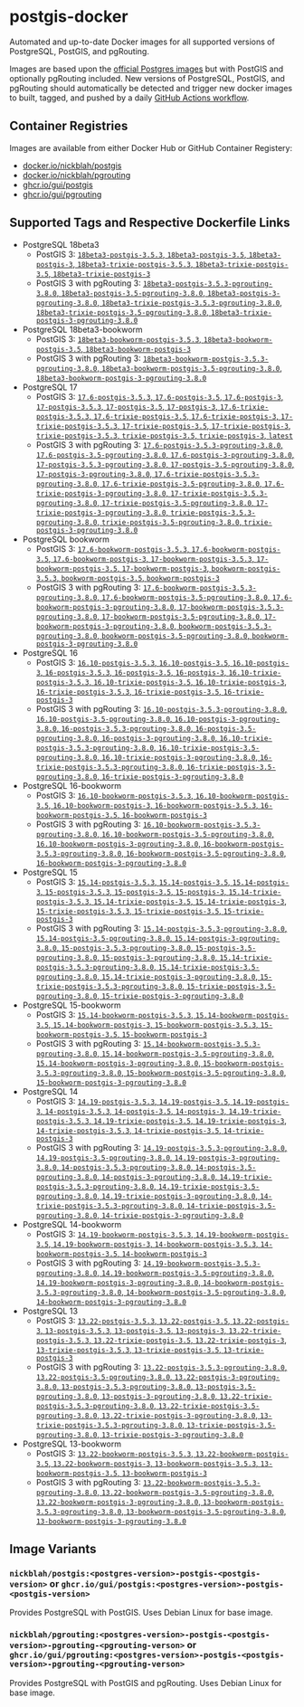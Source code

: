 # postgis-docker

Automated and up-to-date Docker images for all supported versions of PostgreSQL, PostGIS, and pgRouting.

Images are based upon the [official Postgres images](https://hub.docker.com/_/postgres) but with PostGIS and optionally pgRouting included. New versions of PostgreSQL, PostGIS, and pgRouting should automatically be detected and trigger new docker images to built, tagged, and pushed by a daily [GitHub Actions workflow](https://github.com/GUI/postgis-docker/blob/main/.github/workflows/main.yml).

## Container Registries

Images are available from either Docker Hub or GitHub Container Registery:

- [docker.io/nickblah/postgis](https://hub.docker.com/r/nickblah/postgis)
- [docker.io/nickblah/pgrouting](https://hub.docker.com/r/nickblah/pgrouting)
- [ghcr.io/gui/postgis](https://github.com/users/GUI/packages/container/package/postgis)
- [ghcr.io/gui/pgrouting](https://github.com/users/GUI/packages/container/package/pgrouting)

## Supported Tags and Respective Dockerfile Links

- PostgreSQL 18beta3
  - PostGIS 3: [`18beta3-postgis-3.5.3`, `18beta3-postgis-3.5`, `18beta3-postgis-3`, `18beta3-trixie-postgis-3.5.3`, `18beta3-trixie-postgis-3.5`, `18beta3-trixie-postgis-3`](https://github.com/GUI/variant-docker/blob/main/18/trixie/postgis-3/Dockerfile)
  - PostGIS 3 with pgRouting 3: [`18beta3-postgis-3.5.3-pgrouting-3.8.0`, `18beta3-postgis-3.5-pgrouting-3.8.0`, `18beta3-postgis-3-pgrouting-3.8.0`, `18beta3-trixie-postgis-3.5.3-pgrouting-3.8.0`, `18beta3-trixie-postgis-3.5-pgrouting-3.8.0`, `18beta3-trixie-postgis-3-pgrouting-3.8.0`](https://github.com/GUI/variant-docker/blob/main/18/trixie/postgis-3-pgrouting-3/Dockerfile)
- PostgreSQL 18beta3-bookworm
  - PostGIS 3: [`18beta3-bookworm-postgis-3.5.3`, `18beta3-bookworm-postgis-3.5`, `18beta3-bookworm-postgis-3`](https://github.com/GUI/variant-docker/blob/main/18/bookworm/postgis-3/Dockerfile)
  - PostGIS 3 with pgRouting 3: [`18beta3-bookworm-postgis-3.5.3-pgrouting-3.8.0`, `18beta3-bookworm-postgis-3.5-pgrouting-3.8.0`, `18beta3-bookworm-postgis-3-pgrouting-3.8.0`](https://github.com/GUI/variant-docker/blob/main/18/bookworm/postgis-3-pgrouting-3/Dockerfile)
- PostgreSQL 17
  - PostGIS 3: [`17.6-postgis-3.5.3`, `17.6-postgis-3.5`, `17.6-postgis-3`, `17-postgis-3.5.3`, `17-postgis-3.5`, `17-postgis-3`, `17.6-trixie-postgis-3.5.3`, `17.6-trixie-postgis-3.5`, `17.6-trixie-postgis-3`, `17-trixie-postgis-3.5.3`, `17-trixie-postgis-3.5`, `17-trixie-postgis-3`, `trixie-postgis-3.5.3`, `trixie-postgis-3.5`, `trixie-postgis-3`, `latest`](https://github.com/GUI/variant-docker/blob/main/17/trixie/postgis-3/Dockerfile)
  - PostGIS 3 with pgRouting 3: [`17.6-postgis-3.5.3-pgrouting-3.8.0`, `17.6-postgis-3.5-pgrouting-3.8.0`, `17.6-postgis-3-pgrouting-3.8.0`, `17-postgis-3.5.3-pgrouting-3.8.0`, `17-postgis-3.5-pgrouting-3.8.0`, `17-postgis-3-pgrouting-3.8.0`, `17.6-trixie-postgis-3.5.3-pgrouting-3.8.0`, `17.6-trixie-postgis-3.5-pgrouting-3.8.0`, `17.6-trixie-postgis-3-pgrouting-3.8.0`, `17-trixie-postgis-3.5.3-pgrouting-3.8.0`, `17-trixie-postgis-3.5-pgrouting-3.8.0`, `17-trixie-postgis-3-pgrouting-3.8.0`, `trixie-postgis-3.5.3-pgrouting-3.8.0`, `trixie-postgis-3.5-pgrouting-3.8.0`, `trixie-postgis-3-pgrouting-3.8.0`](https://github.com/GUI/variant-docker/blob/main/17/trixie/postgis-3-pgrouting-3/Dockerfile)
- PostgreSQL bookworm
  - PostGIS 3: [`17.6-bookworm-postgis-3.5.3`, `17.6-bookworm-postgis-3.5`, `17.6-bookworm-postgis-3`, `17-bookworm-postgis-3.5.3`, `17-bookworm-postgis-3.5`, `17-bookworm-postgis-3`, `bookworm-postgis-3.5.3`, `bookworm-postgis-3.5`, `bookworm-postgis-3`](https://github.com/GUI/variant-docker/blob/main/17/bookworm/postgis-3/Dockerfile)
  - PostGIS 3 with pgRouting 3: [`17.6-bookworm-postgis-3.5.3-pgrouting-3.8.0`, `17.6-bookworm-postgis-3.5-pgrouting-3.8.0`, `17.6-bookworm-postgis-3-pgrouting-3.8.0`, `17-bookworm-postgis-3.5.3-pgrouting-3.8.0`, `17-bookworm-postgis-3.5-pgrouting-3.8.0`, `17-bookworm-postgis-3-pgrouting-3.8.0`, `bookworm-postgis-3.5.3-pgrouting-3.8.0`, `bookworm-postgis-3.5-pgrouting-3.8.0`, `bookworm-postgis-3-pgrouting-3.8.0`](https://github.com/GUI/variant-docker/blob/main/17/bookworm/postgis-3-pgrouting-3/Dockerfile)
- PostgreSQL 16
  - PostGIS 3: [`16.10-postgis-3.5.3`, `16.10-postgis-3.5`, `16.10-postgis-3`, `16-postgis-3.5.3`, `16-postgis-3.5`, `16-postgis-3`, `16.10-trixie-postgis-3.5.3`, `16.10-trixie-postgis-3.5`, `16.10-trixie-postgis-3`, `16-trixie-postgis-3.5.3`, `16-trixie-postgis-3.5`, `16-trixie-postgis-3`](https://github.com/GUI/variant-docker/blob/main/16/trixie/postgis-3/Dockerfile)
  - PostGIS 3 with pgRouting 3: [`16.10-postgis-3.5.3-pgrouting-3.8.0`, `16.10-postgis-3.5-pgrouting-3.8.0`, `16.10-postgis-3-pgrouting-3.8.0`, `16-postgis-3.5.3-pgrouting-3.8.0`, `16-postgis-3.5-pgrouting-3.8.0`, `16-postgis-3-pgrouting-3.8.0`, `16.10-trixie-postgis-3.5.3-pgrouting-3.8.0`, `16.10-trixie-postgis-3.5-pgrouting-3.8.0`, `16.10-trixie-postgis-3-pgrouting-3.8.0`, `16-trixie-postgis-3.5.3-pgrouting-3.8.0`, `16-trixie-postgis-3.5-pgrouting-3.8.0`, `16-trixie-postgis-3-pgrouting-3.8.0`](https://github.com/GUI/variant-docker/blob/main/16/trixie/postgis-3-pgrouting-3/Dockerfile)
- PostgreSQL 16-bookworm
  - PostGIS 3: [`16.10-bookworm-postgis-3.5.3`, `16.10-bookworm-postgis-3.5`, `16.10-bookworm-postgis-3`, `16-bookworm-postgis-3.5.3`, `16-bookworm-postgis-3.5`, `16-bookworm-postgis-3`](https://github.com/GUI/variant-docker/blob/main/16/bookworm/postgis-3/Dockerfile)
  - PostGIS 3 with pgRouting 3: [`16.10-bookworm-postgis-3.5.3-pgrouting-3.8.0`, `16.10-bookworm-postgis-3.5-pgrouting-3.8.0`, `16.10-bookworm-postgis-3-pgrouting-3.8.0`, `16-bookworm-postgis-3.5.3-pgrouting-3.8.0`, `16-bookworm-postgis-3.5-pgrouting-3.8.0`, `16-bookworm-postgis-3-pgrouting-3.8.0`](https://github.com/GUI/variant-docker/blob/main/16/bookworm/postgis-3-pgrouting-3/Dockerfile)
- PostgreSQL 15
  - PostGIS 3: [`15.14-postgis-3.5.3`, `15.14-postgis-3.5`, `15.14-postgis-3`, `15-postgis-3.5.3`, `15-postgis-3.5`, `15-postgis-3`, `15.14-trixie-postgis-3.5.3`, `15.14-trixie-postgis-3.5`, `15.14-trixie-postgis-3`, `15-trixie-postgis-3.5.3`, `15-trixie-postgis-3.5`, `15-trixie-postgis-3`](https://github.com/GUI/variant-docker/blob/main/15/trixie/postgis-3/Dockerfile)
  - PostGIS 3 with pgRouting 3: [`15.14-postgis-3.5.3-pgrouting-3.8.0`, `15.14-postgis-3.5-pgrouting-3.8.0`, `15.14-postgis-3-pgrouting-3.8.0`, `15-postgis-3.5.3-pgrouting-3.8.0`, `15-postgis-3.5-pgrouting-3.8.0`, `15-postgis-3-pgrouting-3.8.0`, `15.14-trixie-postgis-3.5.3-pgrouting-3.8.0`, `15.14-trixie-postgis-3.5-pgrouting-3.8.0`, `15.14-trixie-postgis-3-pgrouting-3.8.0`, `15-trixie-postgis-3.5.3-pgrouting-3.8.0`, `15-trixie-postgis-3.5-pgrouting-3.8.0`, `15-trixie-postgis-3-pgrouting-3.8.0`](https://github.com/GUI/variant-docker/blob/main/15/trixie/postgis-3-pgrouting-3/Dockerfile)
- PostgreSQL 15-bookworm
  - PostGIS 3: [`15.14-bookworm-postgis-3.5.3`, `15.14-bookworm-postgis-3.5`, `15.14-bookworm-postgis-3`, `15-bookworm-postgis-3.5.3`, `15-bookworm-postgis-3.5`, `15-bookworm-postgis-3`](https://github.com/GUI/variant-docker/blob/main/15/bookworm/postgis-3/Dockerfile)
  - PostGIS 3 with pgRouting 3: [`15.14-bookworm-postgis-3.5.3-pgrouting-3.8.0`, `15.14-bookworm-postgis-3.5-pgrouting-3.8.0`, `15.14-bookworm-postgis-3-pgrouting-3.8.0`, `15-bookworm-postgis-3.5.3-pgrouting-3.8.0`, `15-bookworm-postgis-3.5-pgrouting-3.8.0`, `15-bookworm-postgis-3-pgrouting-3.8.0`](https://github.com/GUI/variant-docker/blob/main/15/bookworm/postgis-3-pgrouting-3/Dockerfile)
- PostgreSQL 14
  - PostGIS 3: [`14.19-postgis-3.5.3`, `14.19-postgis-3.5`, `14.19-postgis-3`, `14-postgis-3.5.3`, `14-postgis-3.5`, `14-postgis-3`, `14.19-trixie-postgis-3.5.3`, `14.19-trixie-postgis-3.5`, `14.19-trixie-postgis-3`, `14-trixie-postgis-3.5.3`, `14-trixie-postgis-3.5`, `14-trixie-postgis-3`](https://github.com/GUI/variant-docker/blob/main/14/trixie/postgis-3/Dockerfile)
  - PostGIS 3 with pgRouting 3: [`14.19-postgis-3.5.3-pgrouting-3.8.0`, `14.19-postgis-3.5-pgrouting-3.8.0`, `14.19-postgis-3-pgrouting-3.8.0`, `14-postgis-3.5.3-pgrouting-3.8.0`, `14-postgis-3.5-pgrouting-3.8.0`, `14-postgis-3-pgrouting-3.8.0`, `14.19-trixie-postgis-3.5.3-pgrouting-3.8.0`, `14.19-trixie-postgis-3.5-pgrouting-3.8.0`, `14.19-trixie-postgis-3-pgrouting-3.8.0`, `14-trixie-postgis-3.5.3-pgrouting-3.8.0`, `14-trixie-postgis-3.5-pgrouting-3.8.0`, `14-trixie-postgis-3-pgrouting-3.8.0`](https://github.com/GUI/variant-docker/blob/main/14/trixie/postgis-3-pgrouting-3/Dockerfile)
- PostgreSQL 14-bookworm
  - PostGIS 3: [`14.19-bookworm-postgis-3.5.3`, `14.19-bookworm-postgis-3.5`, `14.19-bookworm-postgis-3`, `14-bookworm-postgis-3.5.3`, `14-bookworm-postgis-3.5`, `14-bookworm-postgis-3`](https://github.com/GUI/variant-docker/blob/main/14/bookworm/postgis-3/Dockerfile)
  - PostGIS 3 with pgRouting 3: [`14.19-bookworm-postgis-3.5.3-pgrouting-3.8.0`, `14.19-bookworm-postgis-3.5-pgrouting-3.8.0`, `14.19-bookworm-postgis-3-pgrouting-3.8.0`, `14-bookworm-postgis-3.5.3-pgrouting-3.8.0`, `14-bookworm-postgis-3.5-pgrouting-3.8.0`, `14-bookworm-postgis-3-pgrouting-3.8.0`](https://github.com/GUI/variant-docker/blob/main/14/bookworm/postgis-3-pgrouting-3/Dockerfile)
- PostgreSQL 13
  - PostGIS 3: [`13.22-postgis-3.5.3`, `13.22-postgis-3.5`, `13.22-postgis-3`, `13-postgis-3.5.3`, `13-postgis-3.5`, `13-postgis-3`, `13.22-trixie-postgis-3.5.3`, `13.22-trixie-postgis-3.5`, `13.22-trixie-postgis-3`, `13-trixie-postgis-3.5.3`, `13-trixie-postgis-3.5`, `13-trixie-postgis-3`](https://github.com/GUI/variant-docker/blob/main/13/trixie/postgis-3/Dockerfile)
  - PostGIS 3 with pgRouting 3: [`13.22-postgis-3.5.3-pgrouting-3.8.0`, `13.22-postgis-3.5-pgrouting-3.8.0`, `13.22-postgis-3-pgrouting-3.8.0`, `13-postgis-3.5.3-pgrouting-3.8.0`, `13-postgis-3.5-pgrouting-3.8.0`, `13-postgis-3-pgrouting-3.8.0`, `13.22-trixie-postgis-3.5.3-pgrouting-3.8.0`, `13.22-trixie-postgis-3.5-pgrouting-3.8.0`, `13.22-trixie-postgis-3-pgrouting-3.8.0`, `13-trixie-postgis-3.5.3-pgrouting-3.8.0`, `13-trixie-postgis-3.5-pgrouting-3.8.0`, `13-trixie-postgis-3-pgrouting-3.8.0`](https://github.com/GUI/variant-docker/blob/main/13/trixie/postgis-3-pgrouting-3/Dockerfile)
- PostgreSQL 13-bookworm
  - PostGIS 3: [`13.22-bookworm-postgis-3.5.3`, `13.22-bookworm-postgis-3.5`, `13.22-bookworm-postgis-3`, `13-bookworm-postgis-3.5.3`, `13-bookworm-postgis-3.5`, `13-bookworm-postgis-3`](https://github.com/GUI/variant-docker/blob/main/13/bookworm/postgis-3/Dockerfile)
  - PostGIS 3 with pgRouting 3: [`13.22-bookworm-postgis-3.5.3-pgrouting-3.8.0`, `13.22-bookworm-postgis-3.5-pgrouting-3.8.0`, `13.22-bookworm-postgis-3-pgrouting-3.8.0`, `13-bookworm-postgis-3.5.3-pgrouting-3.8.0`, `13-bookworm-postgis-3.5-pgrouting-3.8.0`, `13-bookworm-postgis-3-pgrouting-3.8.0`](https://github.com/GUI/variant-docker/blob/main/13/bookworm/postgis-3-pgrouting-3/Dockerfile)

## Image Variants

### `nickblah/postgis:<postgres-version>-postgis-<postgis-version>` or `ghcr.io/gui/postgis:<postgres-version>-postgis-<postgis-version>`
Provides PostgreSQL with PostGIS. Uses Debian Linux for base image.

### `nickblah/pgrouting:<postgres-version>-postgis-<postgis-version>-pgrouting-<pgrouting-verson>` or `ghcr.io/gui/pgrouting:<postgres-version>-postgis-<postgis-version>-pgrouting-<pgrouting-verson>`
Provides PostgreSQL with PostGIS and pgRouting. Uses Debian Linux for base image.
